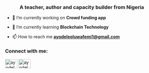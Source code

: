 <h3 align="center">A teacher, author and capacity builder from Nigeria</h3>

- 🔭 I’m currently working on **Crowd funding app**

- 🌱 I’m currently learning **Blockchain Technology**

- 📫 How to reach me **ayodeleoluwafemi1@gmail.com**

<h3 align="left">Connect with me:</h3>
<p align="left">
<a href="https://twitter.com/ayodeleayotunde" target="blank"><img align="center" src="https://raw.githubusercontent.com/rahuldkjain/github-profile-readme-generator/master/src/images/icons/Social/twitter.svg" alt="ayodeleoluwafemiay" height="30" width="40" /></a>
<a href="https://fb.com/ayodeleayotunde" target="blank"><img align="center" src="https://raw.githubusercontent.com/rahuldkjain/github-profile-readme-generator/master/src/images/icons/Social/facebook.svg" alt="ayodeleayotunde" height="30" width="40" /></a>
</p>
